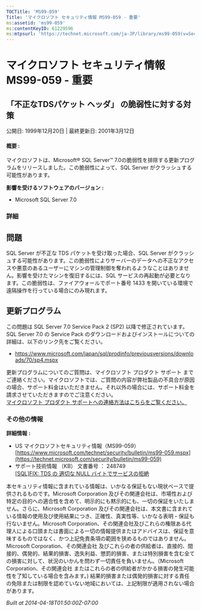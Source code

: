 ```yaml
---
TOCTitle: 'MS99-059'
Title: 'マイクロソフト セキュリティ情報 MS99-059 - 重要'
ms:assetid: 'ms99-059'
ms:contentKeyID: 61229596
ms:mtpsurl: 'https://technet.microsoft.com/ja-JP/library/ms99-059(v=Security.10)'
---
```


マイクロソフト セキュリティ情報 MS99-059 - 重要
===============================================

「不正なTDSパケット ヘッダ」 の脆弱性に対する対策
-------------------------------------------------

公開日: 1999年12月20日 | 最終更新日: 2001年3月12日

#### 概要 :

マイクロソフトは、Microsoft® SQL Server™ 7.0の脆弱性を排除する更新プログラムをリリースしました。この脆弱性によって、SQL Server がクラッシュする可能性があります。

**影響を受けるソフトウェアのバージョン** **:**

-   Microsoft SQL Server 7.0

### 詳細

問題
----

<span></span>
SQL Server が不正な TDS パケットを受け取った場合、SQL Server がクラッシュする可能性があります。この脆弱性によりサーバーのデータへの不正なアクセスや悪意のあるユーザーにマシンの管理制御を奪われるようなことはありません。影響を受けたマシンを復旧するには、SQL サービスの再起動が必要となります。この脆弱性は、ファイアウォールでポート番号 1433 を開いている環境で遠隔操作を行っている場合にのみ現れます。

更新プログラム
--------------

<span></span>
この問題は SQL Server 7.0 Service Pack 2 (SP2) 以降で修正されています。 SQL Server 7.0 の Service Pack のダウンロードおよびインストールについての詳細は、以下のリンク先をご覧ください。

-   <https://www.microsoft.com/japan/sql/prodinfo/previousversions/downloads/70/sp4.mspx>

更新プログラムについてのご質問は、マイクロソフト プロダクト サポート までご連絡ください。マイクロソフトでは、ご質問の内容が弊社製品の不具合が原因の場合、サポート料金はいただきません。それ以外の場合には、サポート料金を請求させていただきますのでご注意ください。  
[マイクロソフト プロダクト サポートへの連絡方法はこちらをご覧ください。](https://www.microsoft.com/japan/security/support/patchqa.mspx)

### その他の情報

**詳細情報** **:**

-   US マイクロソフトセキュリティ情報（MS99-059）  
    [https://www.microsoft.com/technet/security/bulletin/ms99-059.mspx](https://technet.microsoft.com/security/bulletin/ms99-059)
-   サポート技術情報 （KB） 文書番号 ： 248749  
    [\[SQL\]FIX: TDS の 適切な NULL バイトでサービスの拒絶](https://support.microsoft.com/kb/248749)

本セキュリティ情報に含まれている情報は、いかなる保証もない現状ベースで提供されるものです。Microsoft Corporation 及びその関連会社は、市場性および特定の目的への適合性を含めて、明示的にも黙示的にも、一切の保証をいたしません。さらに、Microsoft Corporation 及びその関連会社は、本文書に含まれている情報の使用及び使用結果につき、正確性、真実性等、いかなる表明・保証も行ないません。Microsoft Corporation、その関連会社及びこれらの権限ある代理人による口頭または書面による一切の情報提供またはアドバイスは、保証を意味するものではなく、かつ上記免責条項の範囲を狭めるものではありません。Microsoft Corporation、その関連会社 及びこれらの者の供給者は、直接的、間接的、偶発的、結果的損害、逸失利益、懲罰的損害、または特別損害を含む全ての損害に対して、状況のいかんを問わず一切責任を負いません。（Microsoft Corporation、その関連会社 またはこれらの者の供給者がかかる損害の発生可能性を了知している場合を含みます。) 結果的損害または偶発的損害に対する責任の免除または制限を認めていない地域においては、上記制限が適用されない場合があります。

*Built at 2014-04-18T01:50:00Z-07:00*